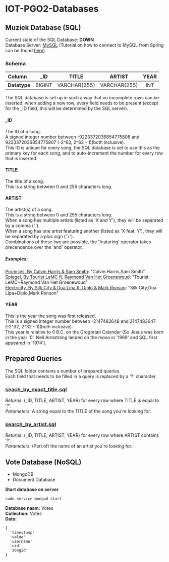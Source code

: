 # IOT-PGO2-Databases

## Muziek Database (SQL)

Current state of the SQL Database: **DOWN**  
Database Server: [MySQL](https://dev.mysql.com/) (Tutorial on how to connect to MySQL from Spring can be found [here](https://spring.io/guides/gs/accessing-data-mysql/))  

### Schema

| Column       | \_ID   | TITLE        | ARTIST       | YEAR     |
|:------------ |:------:|:------------:|:------------:|:--------:|
| **Datatype** | BIGINT | VARCHAR(255) | VARCHAR(255) | INT      |

The SQL database is set up in such a way that no incomplete rows can be inserted, when adding a new row, every field needs to be present (except for the \_ID field, this will be determined by the SQL server).

#### \_ID
The ID of a song.  
A signed integer number between -9223372036854775808 and 9223372036854775807 (-2^63, 2^63 - 1)(both inclusive).  
This ID is unique for every song, the SQL database is set to use this as the primary key for each song, and to auto-increment the number for every row that is inserted.  

#### TITLE
The title of a song.  
This is a string between 0 and 255 characters long.  

#### ARTIST
The artist(s) of a song.  
This is a string between 0 and 255 characters long.  
When a song has multiple artists (listed as 'X and Y'), they will be separated by a comma (',').  
When a song has one artist featuring another (listed as 'X feat. Y'), they will be separated by a plus sign ('+').  
Combinations of these two are possible, the 'featuring' operator takes precendence over the 'and' operator.  

##### Examples:
[Promises, By Calvin Harris & Sam Smith](https://www.ultratop.be/nl/song/1b4a55/Calvin-Harris-&-Sam-Smith-Promises): "Calvin Harris,Sam Smith"  
[Spiegel, By Tourist LeMC ft. Raymond Van Het Groenewoud](https://www.ultratop.be/nl/song/1b7d65/Tourist-LeMC-feat.-Raymond-van-het-Groenewoud-Spiegel): "Tourist LeMC+Raymond Van Het Groenewoud"  
[Electricity, By Silk City & Dua Lipa ft. Diplo & Mark Ronson](https://www.ultratop.be/nl/song/1b5934/Silk-City-&-Dua-Lipa-feat.-Diplo-&-Mark-Ronson-Electricity): "Silk City,Dua Lipa+Diplo,Mark Ronson"  

#### YEAR
This is the year the song was first released.  
This is a signed integer number between -2147483648 and 2147483647 (-2^32, 2^32 - 1)(both inclusive).  
This year is relative to 0 B.C. on the Gregorian Calendar (So Jesus was born in the year '0', Neil Armstrong landed on the moon in '1969' and SQL first appeared in '1974').  

## Prepared Queries
The SQL folder contains a number of prepared queries.  
Each field that needs to be filled in a query is replaced by a '?' character.  

### [seach_by_exact_title.sql](SQL/search_by_exact_title.sql)
_Returns_: (\_ID, TITLE, ARTIST, YEAR) for every row where TITLE is equal to '?'.  
_Parameters_: A string equal to the TITLE of the song you're looking for.

### [search_by_artist.sql](SQL/search_by_artist.sql)
_Returns_: (\_ID, TITLE, ARTIST, YEAR) for every row where ARTIST contains '?'.  
_Parameters_: (Part of) the name of an artist you're looking for.

## Vote Database (NoSQL)

- MongoDB
- Document Database

**Start database on server**
```
sudo service mongod start
```

**Database naam:** Votes  
**Collection:** Votes  
**Data:**  
```
{ 
  'timestamp'
  'value'  
  'username'
  'uid' 
  'songid'
}
```

